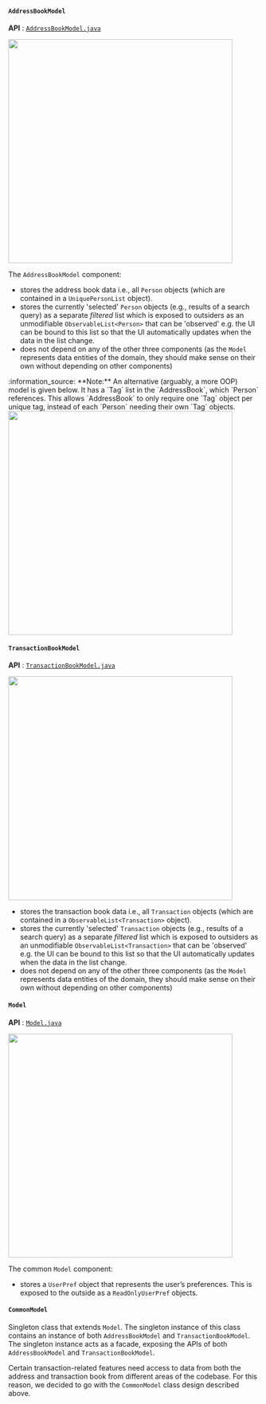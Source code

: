 #### `AddressBookModel`

**API** : [`AddressBookModel.java`](https://github.com/AY2425S1-CS2103-F13-1/tp/blob/master/src/main/java/spleetwaise/address/model/AddressBookModel.java)

<img src="images/ModelClassDiagram.png" width="450" />

The  `AddressBookModel` component:

- stores the address book data i.e., all `Person` objects (which are contained in a `UniquePersonList` object).
- stores the currently 'selected' `Person` objects (e.g., results of a search query) as a separate _filtered_ list which is exposed to outsiders as an unmodifiable `ObservableList<Person>` that can be 'observed' e.g. the UI can be bound to this list so that the UI automatically updates when the data in the list change.
- does not depend on any of the other three components (as the `Model` represents data entities of the domain, they should make sense on their own without depending on other components)

<div markdown="span" class="alert alert-info">:information_source: **Note:** An alternative (arguably, a more OOP) model is given below. It has a `Tag` list in the `AddressBook`, which `Person` references. This allows `AddressBook` to only require one `Tag` object per unique tag, instead of each `Person` needing their own `Tag` objects.<br>

<img src="images/BetterModelClassDiagram.png" width="450" />

</div>

#### `TransactionBookModel`

**API** : [`TransactionBookModel.java`](https://github.com/AY2425S1-CS2103-F13-1/tp/blob/master/src/main/java/spleetwaise/transaction/model/TransactionBookModel.java)

<img src="images/TransactionModelClassDiagram.png" width="450" />

- stores the transaction book data i.e., all `Transaction` objects (which are contained in a `ObservableList<Transaction>` object).
- stores the currently 'selected' `Transaction` objects (e.g., results of a search query) as a separate _filtered_ list which is exposed to outsiders as an unmodifiable `ObservableList<Transaction>` that can be 'observed' e.g. the UI can be bound to this list so that the UI automatically updates when the data in the list change.
- does not depend on any of the other three components (as the `Model` represents data entities of the domain, they should make sense on their own without depending on other components)


#### `Model`

**API** : [`Model.java`](https://github.com/AY2425S1-CS2103-F13-1/tp/blob/master/src/main/java/spleetwaise/commons/model/Model.java)

<img src="images/CommonModelClassDiagram.png" width="450" />

The common `Model` component:

- stores a `UserPref` object that represents the user’s preferences. This is exposed to the outside as a `ReadOnlyUserPref` objects.

#### `CommonModel`

Singleton class that extends `Model`. The singleton instance of this class contains an instance of both `AddressBookModel` and `TransactionBookModel`. The singleton instance acts as a facade, exposing the APIs of both `AddressBookModel` and `TransactionBookModel`.

Certain transaction-related features need access to data from both the address and transaction book from different areas of the codebase. For this reason, we decided to go with the `CommonModel` class design described above.
